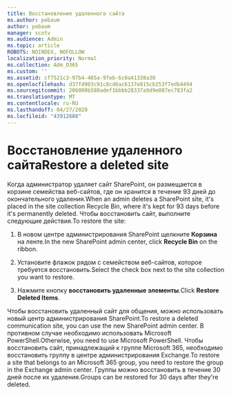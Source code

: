 ```yaml
---
title: Восстановление удаленного сайта
ms.author: pebaum
author: pebaum
manager: scotv
ms.audience: Admin
ms.topic: article
ROBOTS: NOINDEX, NOFOLLOW
localization_priority: Normal
ms.collection: Adm_O365
ms.custom: ''
ms.assetid: cf7521c3-97b4-465a-97eb-6c0a41338a30
ms.openlocfilehash: d37fd903c91c8cd6ac6137e815cb253f7edb4494
ms.sourcegitcommit: 286000b588adef1bbbb28337a9d9e087ec783fa2
ms.translationtype: MT
ms.contentlocale: ru-RU
ms.lasthandoff: 04/27/2020
ms.locfileid: "43912688"
---
```

# <a name="restore-a-deleted-site"></a><span data-ttu-id="4eaa8-102">Восстановление удаленного сайта</span><span class="sxs-lookup"><span data-stu-id="4eaa8-102">Restore a deleted site</span></span>

<span data-ttu-id="4eaa8-103">Когда администратор удаляет сайт SharePoint, он размещается в корзине семейства веб-сайтов, где он хранится в течение 93 дней до окончательного удаления.</span><span class="sxs-lookup"><span data-stu-id="4eaa8-103">When an admin deletes a SharePoint site, it's placed in the site collection Recycle Bin, where it's kept for 93 days before it's permanently deleted.</span></span> <span data-ttu-id="4eaa8-104">Чтобы восстановить сайт, выполните следующие действия.</span><span class="sxs-lookup"><span data-stu-id="4eaa8-104">To restore the site:</span></span>
  
1. <span data-ttu-id="4eaa8-105">В новом центре администрирования SharePoint щелкните **Корзина** на ленте.</span><span class="sxs-lookup"><span data-stu-id="4eaa8-105">In the new SharePoint admin center, click **Recycle Bin** on the ribbon.</span></span> 
    
2. <span data-ttu-id="4eaa8-106">Установите флажок рядом с семейством веб-сайтов, которое требуется восстановить.</span><span class="sxs-lookup"><span data-stu-id="4eaa8-106">Select the check box next to the site collection you want to restore.</span></span>
    
3. <span data-ttu-id="4eaa8-107">Нажмите кнопку **восстановить удаленные элементы**.</span><span class="sxs-lookup"><span data-stu-id="4eaa8-107">Click **Restore Deleted Items**.</span></span>
    
<span data-ttu-id="4eaa8-108">Чтобы восстановить удаленный сайт для общения, можно использовать новый центр администрирования SharePoint.</span><span class="sxs-lookup"><span data-stu-id="4eaa8-108">To restore a deleted communication site, you can use the new SharePoint admin center.</span></span> <span data-ttu-id="4eaa8-109">В противном случае необходимо использовать Microsoft PowerShell.</span><span class="sxs-lookup"><span data-stu-id="4eaa8-109">Otherwise, you need to use Microsoft PowerShell.</span></span> <span data-ttu-id="4eaa8-110">Чтобы восстановить сайт, принадлежащий к группе Microsoft 365, необходимо восстановить группу в центре администрирования Exchange.</span><span class="sxs-lookup"><span data-stu-id="4eaa8-110">To restore a site that belongs to an Microsoft 365 group, you need to restore the group in the Exchange admin center.</span></span> <span data-ttu-id="4eaa8-111">Группы можно восстановить в течение 30 дней после их удаления.</span><span class="sxs-lookup"><span data-stu-id="4eaa8-111">Groups can be restored for 30 days after they're deleted.</span></span>
  

